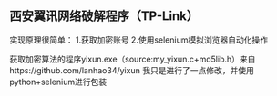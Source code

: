西安翼讯网络破解程序（TP-Link）
----------------------------------
实现原理很简单：
1.获取加密账号
2.使用selenium模拟浏览器自动化操作


获取加密算法的程序yixun.exe（source:my_yixun.c+md5lib.h）来自https://github.com/lanhao34/yixun
我只是进行了一点修改，并使用python+selenium进行包装